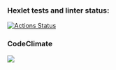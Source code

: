 ### Hexlet tests and linter status:
[![Actions Status](https://github.com/7dney/python-project-49/workflows/hexlet-check/badge.svg)](https://github.com/7dney/python-project-49/actions)

### CodeClimate
<a href="https://codeclimate.com/github/7dney/python-project-49/maintainability"><img src="https://api.codeclimate.com/v1/badges/0f51acff07fe4b944f00/maintainability" /></a>
